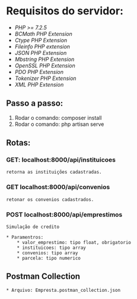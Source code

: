 # Requisitos do servidor:

* *PHP >= 7.2.5*
* *BCMath PHP Extension*
* *Ctype PHP Extension*
* *Fileinfo PHP extension*
* *JSON PHP Extension*
* *Mbstring PHP Extension*
* *OpenSSL PHP Extension*
* *PDO PHP Extension*
* *Tokenizer PHP Extension*
* *XML PHP Extension*

## Passo a passo:
1. Rodar o comando: composer install
2. Rodar o comando: php artisan serve

## Rotas:

### GET: localhost:8000/api/instituicoes
    retorna as instituições cadastradas.

### GET localhost:8000/api/convenios
    retonar os convenios cadastrados.

### POST localhost:8000/api/emprestimos
    Simulação de credito

    * Paramentros:
        * valor_emprestimo: tipo float, obrigatorio
        * instituicoes: tipo array 
        * convenios: tipo array
        * parcela: tipo numerico
## Postman Collection
    * Arquivo: Empresta.postman_collection.json
    
